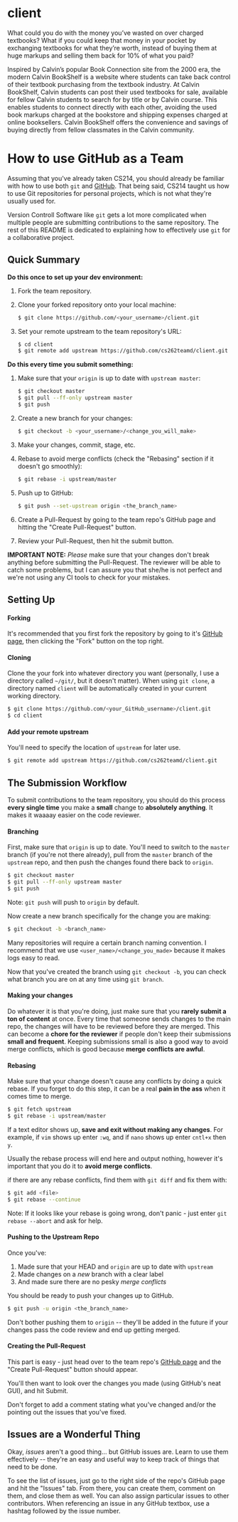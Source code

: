 # client
What could you do with the money you’ve wasted on over charged textbooks? What if you could keep that money in your pocket by exchanging textbooks for what they’re worth, instead of buying them at huge markups and selling them back for 10% of what you paid?

Inspired by Calvin’s popular Book Connection site from the 2000 era, the modern Calvin BookShelf is a website where students can take back control of their textbook purchasing from the textbook industry. At Calvin BookShelf, Calvin students can post their used textbooks for sale, available for fellow Calvin students to search for by title or by Calvin course. This enables students to connect directly with each other, avoiding the used book markups charged at the bookstore and shipping expenses charged at online booksellers. Calvin BookShelf offers the convenience and savings of buying directly from fellow classmates in the Calvin community.

# How to use GitHub as a Team

Assuming that you've already taken CS214, you should already be familiar with
how to use both `git` and [GitHub](https://github.com). That being said, CS214
taught us how to use Git repositories for personal projects, which is not what
they're usually used for.

Version Controll Software like `git` gets a lot more complicated when multiple
people are submitting contributions to the same repository. The rest of this 
README is dedicated to explaining how to effectively use `git` for a collaborative 
project.

## Quick Summary

**Do this once to set up your dev environment:**

1. Fork the team repository.

2. Clone your forked repository onto your local machine:
    ```sh
    $ git clone https://github.com/<your_username>/client.git
    ```

3. Set your remote upstream to the team repository's URL:
    ```sh
    $ cd client
    $ git remote add upstream https://github.com/cs262teamd/client.git
    ```

**Do this every time you submit something:**

1. Make sure that your `origin` is up to date with `upstream master`:
    ```sh
    $ git checkout master
    $ git pull --ff-only upstream master
    $ git push
    ```

2. Create a new branch for your changes:
    ```sh
    $ git checkout -b <your_username>/<change_you_will_make>
    ```

3. Make your changes, commit, stage, etc.

4. Rebase to avoid merge conflicts (check the "Rebasing" section if it doesn't go smoothly):
    ```sh
    $ git rebase -i upstream/master
    ```

5. Push up to GitHub:
    ```sh
    $ git push --set-upstream origin <the_branch_name>
    ```

6. Create a Pull-Request by going to the team repo's GitHub page and hitting the "Create Pull-Request" button.

7. Review your Pull-Request, then hit the submit button.

**IMPORTANT NOTE:** 
*Please* make sure that your changes don't break anything before submitting the Pull-Request.
The reviewer will be able to catch some problems, but I can assure you that she/he is not perfect and we're not using any CI tools to check for your mistakes.


## Setting Up

#### Forking

It's recommended that you first fork the repository by going to it's 
[GitHub page](https://github.com/cs262teamd/client.git), then clicking the 
"Fork" button on the top right. 


#### Cloning

Clone the your fork into whatever directory you want (personally, I use a
directory called `~/git/`, but it doesn't matter). When using `git clone`, a
directory named `client` will be automatically created in your current 
working directory.

```bash
$ git clone https://github.com/<your_GitHub_username>/client.git
$ cd client
```

#### Add your remote upstream

You'll need to specify the location of `upstream` for later use.

```bash
$ git remote add upstream https://github.com/cs262teamd/client.git
```



## The Submission Workflow

To submit contributions to the team repository, you should do this process
**every single time** you make a **small** change to **absolutely anything**. 
It makes it waaaay easier on the code reviewer.

#### Branching

First, make sure that `origin` is up to date. You'll need to switch to the 
`master` branch (if you're not there already), pull from the `master` branch of
the `upstream` repo, and then push the changes found there back to `origin`.

```bash
$ git checkout master
$ git pull --ff-only upstream master
$ git push
```
Note: `git push` will push to `origin` by default. 

Now create a new branch specifically for the change you are making:

```bash
$ git checkout -b <branch_name>
```

Many repositories will require a certain branch naming convention. I recommend 
that we use `<user_name>/<change_you_made>` because it makes logs easy to read.

Now that you've created the branch using `git checkout -b`, you can check what 
branch you are on at any time using `git branch`.


#### Making your changes
Do whatever it is that you're doing, just make sure that you 
**rarely submit a ton of content** at once. Every time that someone sends changes 
to the main repo, the changes will have to be reviewed before they are merged. 
This can become a **chore for the reviewer** if people don't keep their submissions 
**small and frequent**. Keeping submissions small is also a good way to avoid 
merge conflicts, which is good because **merge conflicts are awful**.

#### Rebasing

Make sure that your change doesn't cause any conflicts by doing a quick rebase.
If you forget to do this step, it can be a real **pain in the ass** when it comes 
time to merge. 

```bash
$ git fetch upstream
$ git rebase -i upstream/master
```

If a text editor shows up, **save and exit without making any changes**. For example, 
if `vim` shows up enter `:wq`, and if `nano` shows up enter `cntl+x` then `y`.

Usually the rebase process will end here and output nothing, however it's
important that you do it to **avoid merge conflicts**.

if there are any rebase conflicts, find them with `git diff` and fix them with:

```bash
$ git add <file>
$ git rebase --continue
``` 
Note: If it looks like your rebase is going wrong, don't panic - just enter
`git rebase --abort` and ask for help. 

#### Pushing to the Upstream Repo

Once you've: 

1. Made sure that your HEAD and `origin` are up to date with `upstream`
2. Made changes on a *new* branch with a clear label
3. And made sure there are no pesky *merge conflicts*

You should be ready to push your changes up to GitHub.
```bash
$ git push -u origin <the_branch_name>
```

Don't bother pushing them to `origin` -- they'll be added in the future
if your changes pass the code review and end up getting merged.


#### Creating the Pull-Request

This part is easy - just head over to the team repo's 
[GitHub page](https://github.com/cs262teamd/client) and the "Create
Pull-Request" button should appear.

You'll then want to look over the changes you made (using GitHub's neat
GUI), and hit Submit.

Don't forget to add a comment stating what you've changed and/or the pointing
out the issues that you've fixed.


## Issues are a Wonderful Thing

Okay, *issues* aren't a good thing... but GitHub issues are. Learn to use them
effectively -- they're an easy and useful way to keep track of things that need 
to be done. 

To see the list of issues, just go to the right side of the repo's 
GitHub page and hit the "Issues" tab. From there, you can create them, comment
on them, and close them as well. You can also assign particular issues to other
contributors. When referencing an issue in any GitHub textbox, use a hashtag 
followed by the issue number.
